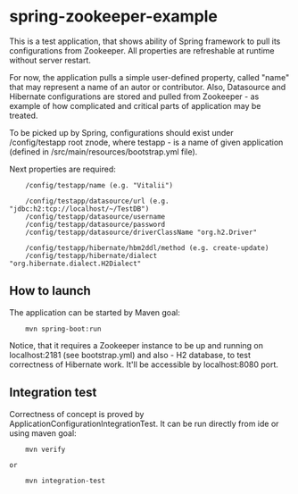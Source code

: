 # spring-zookeeper-example

This is a test application, that shows ability of Spring framework to pull its configurations from Zookeeper.
All properties are refreshable at runtime without server restart.

For now, the application pulls a simple user-defined property, called "name" that may represent a name of an autor or contributor.
Also, Datasource and Hibernate configurations are stored and pulled from Zookeeper - as example of how complicated and critical parts
of application may be treated.

To be picked up by Spring, configurations should exist under /config/testapp root znode, where testapp - is a name of given application 
(defined in /src/main/resources/bootstrap.yml file).

Next properties are required:
```
	/config/testapp/name (e.g. "Vitalii")

	/config/testapp/datasource/url (e.g. "jdbc:h2:tcp://localhost/~/TestDB")
	/config/testapp/datasource/username
	/config/testapp/datasource/password
	/config/testapp/datasource/driverClassName "org.h2.Driver"

	/config/testapp/hibernate/hbm2ddl/method (e.g. create-update)
	/config/testapp/hibernate/dialect "org.hibernate.dialect.H2Dialect"
```
**How to launch**
-------------------
The application can be started by Maven goal:
``` 
	mvn spring-boot:run
```
Notice, that it requires a Zookeeper instance to be up and running on localhost:2181 (see bootstrap.yml) and also - H2 database, to test
correctness of Hibernate work.
It'll be accessible by localhost:8080 port.

**Integration test**
-------------------
Correctness of concept is proved by ApplicationConfigurationIntegrationTest. It can be run directly from ide or
using maven goal:
```
	mvn verify
```
	or 
```
	mvn integration-test
```